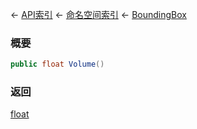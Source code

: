 ← [API索引](Api-Index) ← [命名空间索引](Namespace-Index) ← [BoundingBox](VRageMath.BoundingBox)

### 概要

```csharp
public float Volume()
```



### 返回

[float](https://docs.microsoft.com/en-us/dotnet/api/System.Single?view=netframework-4.6)



